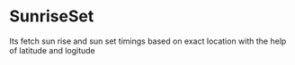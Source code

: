 # SunriseSet
Its fetch sun rise and sun set timings based on exact location with the help of latitude and logitude 
